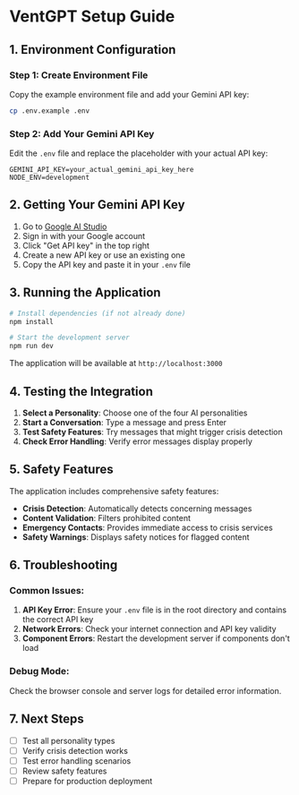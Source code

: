 # VentGPT Setup Guide

## 1. Environment Configuration

### Step 1: Create Environment File
Copy the example environment file and add your Gemini API key:

```bash
cp .env.example .env
```

### Step 2: Add Your Gemini API Key
Edit the `.env` file and replace the placeholder with your actual API key:

```env
GEMINI_API_KEY=your_actual_gemini_api_key_here
NODE_ENV=development
```

## 2. Getting Your Gemini API Key

1. Go to [Google AI Studio](https://aistudio.google.com/)
2. Sign in with your Google account
3. Click "Get API key" in the top right
4. Create a new API key or use an existing one
5. Copy the API key and paste it in your `.env` file

## 3. Running the Application

```bash
# Install dependencies (if not already done)
npm install

# Start the development server
npm run dev
```

The application will be available at `http://localhost:3000`

## 4. Testing the Integration

1. **Select a Personality**: Choose one of the four AI personalities
2. **Start a Conversation**: Type a message and press Enter
3. **Test Safety Features**: Try messages that might trigger crisis detection
4. **Check Error Handling**: Verify error messages display properly

## 5. Safety Features

The application includes comprehensive safety features:

- **Crisis Detection**: Automatically detects concerning messages
- **Content Validation**: Filters prohibited content
- **Emergency Contacts**: Provides immediate access to crisis services
- **Safety Warnings**: Displays safety notices for flagged content

## 6. Troubleshooting

### Common Issues:

1. **API Key Error**: Ensure your `.env` file is in the root directory and contains the correct API key
2. **Network Errors**: Check your internet connection and API key validity
3. **Component Errors**: Restart the development server if components don't load

### Debug Mode:
Check the browser console and server logs for detailed error information.

## 7. Next Steps

- [ ] Test all personality types
- [ ] Verify crisis detection works
- [ ] Test error handling scenarios
- [ ] Review safety features
- [ ] Prepare for production deployment 